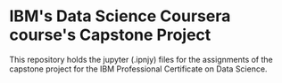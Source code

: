 # IBM's Data Science Coursera course's Capstone Project

This repository holds the jupyter (.ipnjy) files for the assignments of the capstone project for the IBM Professional Certificate on Data Science.
